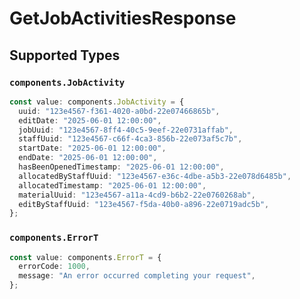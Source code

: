 # GetJobActivitiesResponse


## Supported Types

### `components.JobActivity`

```typescript
const value: components.JobActivity = {
  uuid: "123e4567-f361-4020-a0bd-22e07466865b",
  editDate: "2025-06-01 12:00:00",
  jobUuid: "123e4567-8ff4-40c5-9eef-22e0731affab",
  staffUuid: "123e4567-c66f-4ca3-856b-22e073af5c7b",
  startDate: "2025-06-01 12:00:00",
  endDate: "2025-06-01 12:00:00",
  hasBeenOpenedTimestamp: "2025-06-01 12:00:00",
  allocatedByStaffUuid: "123e4567-e36c-4dbe-a5b3-22e078d6485b",
  allocatedTimestamp: "2025-06-01 12:00:00",
  materialUuid: "123e4567-a11a-4cd9-b6b2-22e0760268ab",
  editByStaffUuid: "123e4567-f5da-40b0-a896-22e0719adc5b",
};
```

### `components.ErrorT`

```typescript
const value: components.ErrorT = {
  errorCode: 1000,
  message: "An error occurred completing your request",
};
```


